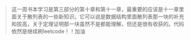 >这一周书本学习是第三部分的第十章和第十一章，最重要的应该是十一章里面关于散列表的一些新知识。它可以说是数据结构里面散列表那一块的补充和拔高，关于定理证明那一块虽然不是都能理解，但还是很有收获的。代码依然是继续刷leetcode！！加油
